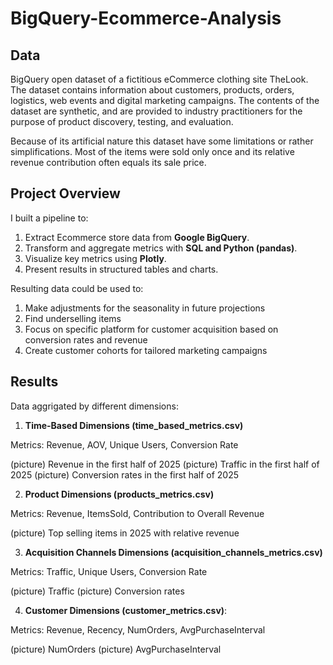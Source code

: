 # BigQuery-Ecommerce-Analysis
## Data
BigQuery open dataset of a fictitious eCommerce 
clothing site TheLook. The dataset contains information 
about customers, products, orders, logistics, web events 
and digital marketing campaigns. The contents of the dataset are synthetic, and are provided
to industry practitioners for the purpose of product 
discovery, testing, and evaluation.

Because of its artificial nature this dataset have some
limitations or rather simplifications. Most of the items 
were sold only once and its relative revenue contribution 
often equals its sale price.

## Project Overview
I built a pipeline to:
1. Extract Ecommerce store data from **Google BigQuery**.
2. Transform and aggregate metrics with **SQL and Python (pandas)**.
3. Visualize key metrics using **Plotly**.
4. Present results in structured tables and charts.

Resulting data could be used to:
1. Make adjustments for the seasonality in future projections 
2. Find underselling items
3. Focus on specific platform for customer acquisition based on conversion rates and revenue 
4. Create customer cohorts for tailored marketing campaigns

## Results
Data aggrigated by different dimensions:
1. **Time-Based Dimensions (time_based_metrics.csv)**

Metrics: Revenue, AOV, Unique Users, Conversion Rate

(picture) Revenue in the first half of 2025
(picture) Traffic in the first half of 2025
(picture) Conversion rates in the first half of 2025

2. **Product Dimensions (products_metrics.csv)**

Metrics: Revenue, ItemsSold, Contribution to Overall Revenue

(picture) Top selling items in 2025 with relative revenue

3. **Acquisition Channels Dimensions (acquisition_channels_metrics.csv)**

Metrics: Traffic, Unique Users, Conversion Rate

(picture) Traffic
(picture) Conversion rates

4. **Customer Dimensions (customer_metrics.csv)**:

Metrics: Revenue, Recency, NumOrders, AvgPurchaseInterval

(picture) NumOrders
(picture) AvgPurchaseInterval










